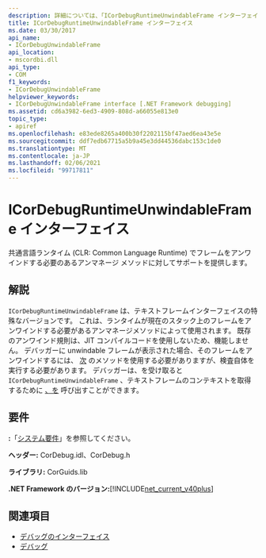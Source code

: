 ```yaml
---
description: 詳細については、「ICorDebugRuntimeUnwindableFrame インターフェイス」を参照してください。
title: ICorDebugRuntimeUnwindableFrame インターフェイス
ms.date: 03/30/2017
api_name:
- ICorDebugUnwindableFrame
api_location:
- mscordbi.dll
api_type:
- COM
f1_keywords:
- ICorDebugUnwindableFrame
helpviewer_keywords:
- ICorDebugUnwindableFrame interface [.NET Framework debugging]
ms.assetid: cd6a3982-6ed3-4909-808d-a66055e813e0
topic_type:
- apiref
ms.openlocfilehash: e83ede8265a400b30f2202115bf47aed6ea43e5e
ms.sourcegitcommit: ddf7edb67715a5b9a45e3dd44536dabc153c1de0
ms.translationtype: MT
ms.contentlocale: ja-JP
ms.lasthandoff: 02/06/2021
ms.locfileid: "99717811"
---
```

# <a name="icordebugruntimeunwindableframe-interface"></a>ICorDebugRuntimeUnwindableFrame インターフェイス

共通言語ランタイム (CLR: Common Language Runtime) でフレームをアンワインドする必要のあるアンマネージ メソッドに対してサポートを提供します。  
  
## <a name="remarks"></a>解説  

 `ICorDebugRuntimeUnwindableFrame` は、テキストフレームインターフェイスの特殊なバージョンです。 これは、ランタイムが現在のスタック上のフレームをアンワインドする必要があるアンマネージメソッドによって使用されます。 既存のアンワインド規則は、JIT コンパイルコードを使用しないため、機能しません。 デバッガーに unwindable フレームが表示された場合、そのフレームをアンワインドするには、 [次](icordebugstackwalk-next-method.md) のメソッドを使用する必要がありますが、検査自体を実行する必要があります。 デバッガーは、を受け取ると `ICorDebugRuntimeUnwindableFrame` 、テキストフレームのコンテキストを取得するために [、を](icordebugstackwalk-getcontext-method.md) 呼び出すことができます。  
  
## <a name="requirements"></a>要件  

 **:**「[システム要件](../../get-started/system-requirements.md)」を参照してください。  
  
 **ヘッダー:** CorDebug.idl、CorDebug.h  
  
 **ライブラリ:** CorGuids.lib  
  
 **.NET Framework のバージョン:**[!INCLUDE[net_current_v40plus](../../../../includes/net-current-v40plus-md.md)]  
  
## <a name="see-also"></a>関連項目

- [デバッグのインターフェイス](debugging-interfaces.md)
- [デバッグ](index.md)
